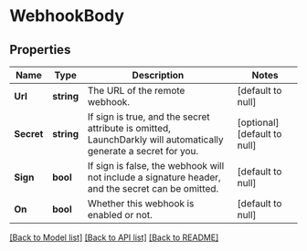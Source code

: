 # WebhookBody

## Properties
Name | Type | Description | Notes
------------ | ------------- | ------------- | -------------
**Url** | **string** | The URL of the remote webhook. | [default to null]
**Secret** | **string** | If sign is true, and the secret attribute is omitted, LaunchDarkly will automatically generate a secret for you. | [optional] [default to null]
**Sign** | **bool** | If sign is false, the webhook will not include a signature header, and the secret can be omitted. | [default to null]
**On** | **bool** | Whether this webhook is enabled or not. | [default to null]

[[Back to Model list]](../README.md#documentation-for-models) [[Back to API list]](../README.md#documentation-for-api-endpoints) [[Back to README]](../README.md)


